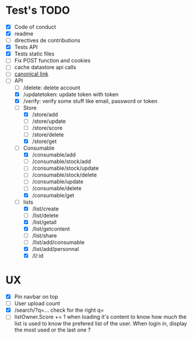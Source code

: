 # Test's TODO

 - [X] Code of conduct
 - [X] readme
 - [ ] directives de contributions
 - [X] Tests API
 - [X] Tests static files
 - [ ] Fix POST function and cookies
 - [ ] cache datastore api calls
 - [ ] [canonical link](https://developers.google.com/web/tools/lighthouse/audits/canonical)
 - [ ] API
     - [ ] /delete: delete account
     - [X] /updatetoken: update token with token
     - [X] /verify: verify some stuff like email, password or token
     - [ ] Store
         - [X] /store/add
         - [ ] /store/update
         - [ ] /store/score
         - [ ] /store/delete
         - [X] /store/get
     - [ ] Consumable
         - [X] /consumable/add
         - [ ] /consumable/stock/add
         - [ ] /consumable/stock/update
         - [ ] /consumable/stock/delete
         - [ ] /consumable/update
         - [ ] /consumable/delete
         - [X] /consumable/get
     - [ ] lists
         - [X] /list/create
         - [ ] /list/delete
         - [X] /list/getall
         - [X] /list/getcontent
         - [ ] /list/share
         - [ ] /list/add/consumable
         - [X] /list/add/personnal
         - [X] /l/:id

# UX
 - [X] Pin navbar on top
 - [ ] User upload count
 - [X] /search/?q=... check for the right q=
 - [ ] listOwner.Score += 1 when loading it's content to know how much the list is used to know the prefered list of the user. When login in, display the most used or the last one ?